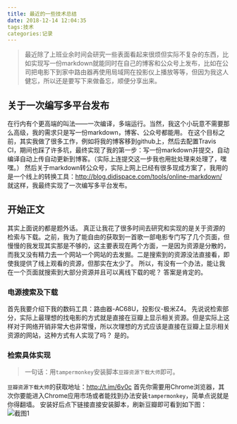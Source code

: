 ```yaml
---
title: 最近的一些技术总结
date: 2018-12-14 12:04:35
tags:技术
categories:记录
---
```


> 最近除了上班业余时间会研究一些表面看起来很烦但实际不复杂的东西，比如实现写一份markdown就能同时在自己的博客和公众号上发布，比如在公司把电影下到家中路由器再使用局域网在投影仪上播放等等，但因为我这人健忘，所以还是要写下来做备忘，顺便分享出来。  


## 关于一次编写多平台发布
  在行内有个更高端的叫法——一次编译，多端运行。当然，我这个小玩意不需要那么高级，我的需求只是写一份markdown，博客、公众号都能用。
  在这个目标之前，其实我做了很多工作，例如将我的博客移到github上，然后去配置Travis CI，期间也踩了许多坑，最终实现了我的第一步：写一份markdown并提交，自动编译自动上传自动更新到博客。（实际上连提交这一步我也用批处理来处理了，嘿嘿。） 
  然后关于markdown转公众号，实际上网上已经有很多现成方案了，我用的是一个线上的转换工具：http://blog.didispace.com/tools/online-markdown/
  就这样，我最终实现了一次编写多平台发布。

## 开始正文
  其实上面说的都是题外话。
  真正让我花了很多时间去研究和实现的是关于资源的检索与下载。之前，我为了能自由的获取到一首歌一部电影专门写了几个页面，但慢慢的我发现其实那是不够的，这主要表现在两个方面，一是因为资源是分散的，而我又没有精力去一个网站一个网站的去发掘。二是搜索到的资源没法直接看，即使我提供了线上观看的资源，但那实在太少了。
  所以，有没有一个办法，能让我在一个页面就搜索到大部分资源并且可以离线下载的呢？
  答案是肯定的。

### 电源搜索及下载
  首先我要介绍下我的数码工具：路由器-AC68U，投影仪-极米Z4。
  先说说检索部分，实际上最理想的找电影的方式就是直接在豆瓣上显示相关资源。但是实际上这样对于网络开销非常大也非常慢，所以次理想的方式应该是直接在豆瓣上显示相关资源的网站，这种方式有人实现了吗？
  是的。
### 检索具体实现
> 一句话：用`tampermonkey`安装脚本`豆瓣资源下载大师`即可。

`豆瓣资源下载大师`的获取地址：http://t.im/6v0c
首先你需要用Chrome浏览器，其次你要能进入Chrome应用市场或者能找到办法安装`tampermonkey`，简单点说就是你得翻墙。
安装好后点下链接直接安装脚本，刷新豆瓣即可看到如下图：
![截图1](C:\Users\Bepal\Desktop\TIM截图20181214171515.png)

  